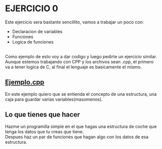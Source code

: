 # EJERCICIO 0

Este ejercicio sera bastante sencillito, vamos a trabajar un poco con:</br>
- Declaracion de variables
- Funciones
- Logica de funciones
</br>
Como ejemplo de esto voy a dar codigo y luego pedirte un ejercicio similar.</br>
Aunque estemos trabajando con CPP y los archivos sean .cpp, el primero va a tener logica de C, al final el lenguaje es basicamente el mismo.</br>

## [Ejemplo.cpp](/ejercicio_0/ejemplo.cpp)
En este ejemplo quiero que se entienda el concepto de una estructura, una caja para guardar varias variables(masomenos).</br>

## Lo que tienes que hacer

Hazme un programilla simple en el que hagas una estructura de coche que tenga los datos que tu creas que tiene.</br>
Despues haz un par de funciones que hagan algo con los datos de esa estructura.</br>
